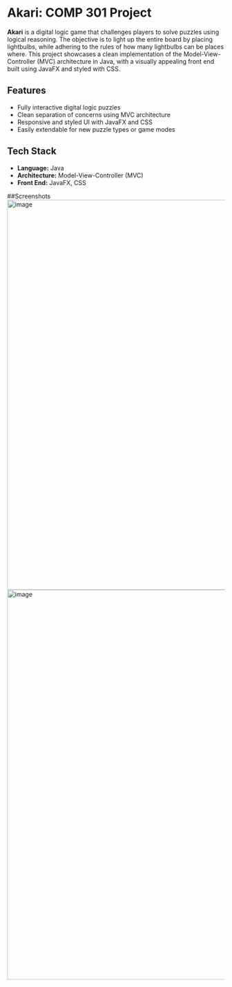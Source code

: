 # Akari: COMP 301 Project

**Akari** is a digital logic game that challenges players to solve puzzles using logical reasoning. The objective is to light up the entire board by placing lightbulbs, while adhering to the rules of how many lightbulbs can be places where. This project showcases a clean implementation of the Model-View-Controller (MVC) architecture in Java, with a visually appealing front end built using JavaFX and styled with CSS.

## Features
- Fully interactive digital logic puzzles
- Clean separation of concerns using MVC architecture
- Responsive and styled UI with JavaFX and CSS
- Easily extendable for new puzzle types or game modes

## Tech Stack
- **Language:** Java
- **Architecture:** Model-View-Controller (MVC)
- **Front End:** JavaFX, CSS

##Screenshots
<img width="1440" height="900" alt="image" src="https://github.com/user-attachments/assets/1b1204df-14bc-4d1f-a949-57eb839c010a" />
<img width="1440" height="900" alt="image" src="https://github.com/user-attachments/assets/9bfe9aa5-7de2-4e17-aebd-bfc4f9b8ec58" />

